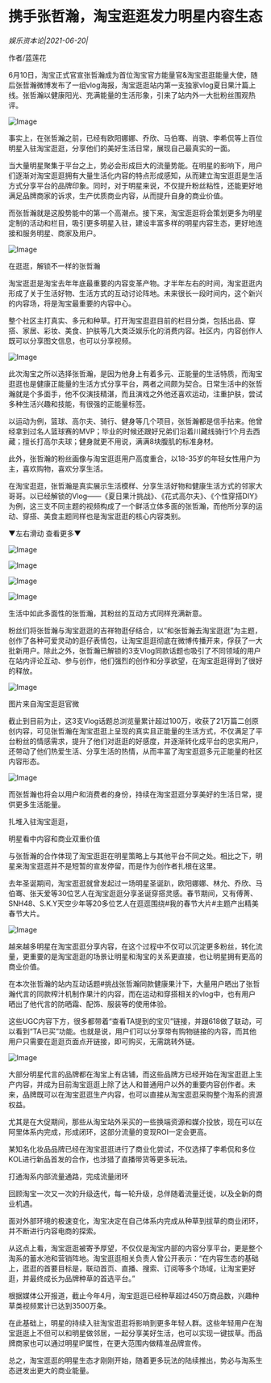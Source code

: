 # 携手张哲瀚，淘宝逛逛发力明星内容生态

*娱乐资本论|2021-06-20|*

作者/蓝莲花

6月10日，淘宝正式官宣张哲瀚成为首位淘宝官方能量官&淘宝逛逛能量大使，随后张哲瀚微博发布了一组vlog海报，淘宝逛逛站内第一支独家vlog夏日果汁篇上线。张哲瀚以健康阳光、充满能量的生活形象，引来了站内外一大批粉丝围观热评。

![Image](https://mmbiz.qpic.cn/mmbiz_jpg/jNZszpkibXx9vZDxGx4H0ibfyf3ASaX86kXEzx6s7mKiankPSB4YawkfiatEtolN0B3ibianNd6dfbpv8VO0oDZJTNQA/640?wx_fmt=jpeg&tp=webp&wxfrom=5&wx_lazy=1&wx_co=1)

事实上，在张哲瀚之前，已经有欧阳娜娜、乔欣、马伯骞、肖骁、李希侃等上百位明星入驻淘宝逛逛，分享他们的美好生活日常，展现自己最真实的一面。

当大量明星聚集于平台之上，势必会形成巨大的流量势能。在明星的影响下，用户们逐渐对淘宝逛逛拥有大量生活化内容的特点形成感知，从而建立淘宝逛逛是生活方式分享平台的品牌印象。同时，对于明星来说，不仅提升粉丝粘性，还能更好地满足品牌商家的诉求，生产优质商业内容，从而提升自身的商业价值。

而张哲瀚就是这股势能中的第一个高潮点。接下来，淘宝逛逛将会策划更多为明星定制的活动和栏目，吸引更多明星入驻，建设丰富多样的明星内容生态，更好地连接和服务明星、商家及用户。

![Image](https://mmbiz.qpic.cn/mmbiz_png/jNZszpkibXx8r0eeusveAtyj98pKeBEz7tMuAmiadsyvAk4l30TZvmgP03RGX0iaosuL5yVawsdblYqeWUcOTHYoQ/640?wx_fmt=png&tp=webp&wxfrom=5&wx_lazy=1&wx_co=1)

在逛逛，解锁不一样的张哲瀚

淘宝逛逛是淘宝去年年底最重要的内容变革产物。才半年左右的时间，淘宝逛逛内形成了关于生活好物、生活方式的互动讨论阵地。未来很长一段时间内，这个新兴的内容场，将是淘宝最重要的内容中心。

整个社区主打真实、多元和种草。打开淘宝逛逛目前的栏目分类，包括出品、穿搭、家居、彩妆、美食、护肤等几大类泛娱乐化的消费内容。社区内，内容创作人既可以分享图文信息，也可以分享视频。

![Image](https://mmbiz.qpic.cn/mmbiz_jpg/jNZszpkibXx9vZDxGx4H0ibfyf3ASaX86kOdBPmGYujMp26JxVJgxqATict9lNYoffDW5nmW3KdS0RJc0HibuMLnqg/640?wx_fmt=jpeg&tp=webp&wxfrom=5&wx_lazy=1&wx_co=1)

此次淘宝之所以选择张哲瀚，是因为他身上有着多元、正能量的生活特质，而淘宝逛逛也是健康正能量的生活方式分享平台，两者之间颇为契合。日常生活中的张哲瀚就是个多面手，他不仅演技精湛，而且演戏之外他还喜欢运动，注重护肤，尝试多种生活兴趣和技能，有很强的正能量标签。

以运动为例，篮球、高尔夫、骑行、健身等几个项目，张哲瀚都是信手拈来。他曾经拿到过名人篮球赛的MVP；毕业的时候还跟好兄弟们沿着川藏线骑行1个月去西藏；擅长打高尔夫球；健身就更不用说，满满8块腹肌的标准身材。

此外，张哲瀚的粉丝画像与淘宝逛逛用户高度重合，以18-35岁的年轻女性用户为主，喜欢购物，喜欢分享生活。

在淘宝逛逛，张哲瀚是真实展示生活模样、分享生活好物和健康生活方式的邻家大哥哥。以已经解锁的Vlog——《夏日果汁挑战》、《花式高尔夫》、《个性穿搭DIY》为例，这三支不同主题的视频构成了一个鲜活立体多面的张哲瀚，而他所分享的运动、穿搭、美食主题同样也是淘宝逛逛的核心内容类别。

▼左右滑动 查看更多▼

![Image](https://mmbiz.qpic.cn/mmbiz_jpg/jNZszpkibXx9vZDxGx4H0ibfyf3ASaX86khdlUtibwV7mHRsrMHWgialozehG8XdrcphPicTQZzuOS1UBeLg9yZFiaNg/640?wx_fmt=jpeg&tp=webp&wxfrom=5&wx_lazy=1&wx_co=1)

![Image](https://mmbiz.qpic.cn/mmbiz_jpg/jNZszpkibXx9vZDxGx4H0ibfyf3ASaX86k5xjTndRhIHDLDWEP9YC4QDsSQcwOYR0H0chGs4YLoiaF2aAMcZyk5ew/640?wx_fmt=jpeg&tp=webp&wxfrom=5&wx_lazy=1&wx_co=1)

![Image](https://mmbiz.qpic.cn/mmbiz_jpg/jNZszpkibXx9vZDxGx4H0ibfyf3ASaX86kgu3G7EFdvaMvUSfxBAnF6eHN8YHjgHziaCwlc73cNxibia5n4nQbicyUjw/640?wx_fmt=jpeg&tp=webp&wxfrom=5&wx_lazy=1&wx_co=1)

![Image](https://mmbiz.qpic.cn/mmbiz_jpg/jNZszpkibXx9vZDxGx4H0ibfyf3ASaX86kYr3Je2Vlic3ibusoqr4ibGvpsonhBpE3AoKB8QFswJN9FsibHricViaarYcQ/640?wx_fmt=jpeg&tp=webp&wxfrom=5&wx_lazy=1&wx_co=1)

生活中如此多面性的张哲瀚，其粉丝的互动方式同样充满新意。

粉丝们将张哲瀚与淘宝逛逛的吉祥物逛仔结合，以“和张哲瀚去淘宝逛逛”为主题，创作了各种可爱灵动的逛仔表情包，让淘宝逛逛彻底在微博传播开来，俘获了一大批新用户。除此之外，张哲瀚已解锁的3支Vlog同款话题也吸引了不同领域的用户在站内评论互动、参与创作，他们强烈的创作和分享欲望，在淘宝逛逛得到了很好的释放。

![Image](https://mmbiz.qpic.cn/mmbiz_jpg/jNZszpkibXx9vZDxGx4H0ibfyf3ASaX86kQbeWfUJYicv0IAiaA42Nicfou17eMiaNxRedO3Iy1K8mlzLcrGu5CWBSoQ/640?wx_fmt=jpeg&tp=webp&wxfrom=5&wx_lazy=1&wx_co=1)

图片来自淘宝逛逛官微

截止到目前为止，这3支Vlog话题总浏览量累计超过100万，收获了21万篇二创原创内容，可见张哲瀚在淘宝逛逛上呈现的真实且正能量的生活方式，不仅满足了平台粉丝的情感需求，提升了他们对逛逛的好感度，并逐渐转化成平台的忠实用户，还带动了他们热爱生活、分享生活的热情，从而丰富了淘宝逛逛多元正能量的社区内容形态。

![Image](https://mmbiz.qpic.cn/mmbiz_jpg/jNZszpkibXx9vZDxGx4H0ibfyf3ASaX86k2aYvkknic00x0bclVBg2pCuT7RtWb9xV0X5iaiaNGH2YerT9ZOIF4ntjA/640?wx_fmt=jpeg&tp=webp&wxfrom=5&wx_lazy=1&wx_co=1)

而张哲瀚也将会以用户和消费者的身份，持续在淘宝逛逛分享美好的生活日常，提供更多生活能量。

扎堆入驻淘宝逛逛，

明星看中内容和商业双重价值

与张哲瀚的合作体现了淘宝逛逛在明星策略上与其他平台不同之处。相比之下，明星来淘宝逛逛并不是短暂的宣发停留，而是作为创作者扎根在这里。

去年圣诞期间，淘宝逛逛就曾发起过一场明星圣诞趴，欧阳娜娜、林允、乔欣、马伯骞、张天爱等30位艺人在淘宝逛逛分享圣诞穿搭灵感。春节期间，又有傅菁、SNH48、S.K.Y天空少年等20多位艺人在逛逛围绕#我的春节大片#主题产出精美春节大片。

![Image](https://mmbiz.qpic.cn/mmbiz_jpg/jNZszpkibXx9vZDxGx4H0ibfyf3ASaX86kfiadud1m6lQBQJicH7EoKUtrWjK8ue34JafHUxEGSLJmpHiabm9dQ885w/640?wx_fmt=jpeg&tp=webp&wxfrom=5&wx_lazy=1&wx_co=1)

越来越多明星在淘宝逛逛分享内容，在这个过程中不仅可以沉淀更多粉丝，转化流量，更重要的是淘宝逛逛的场景让明星和淘宝的关系更直接，也让明星拥有更高的商业价值。

在本次张哲瀚的站内互动话题#挑战张哲瀚同款健康果汁下，大量用户晒出了张哲瀚代言的同款榨汁机制作果汁的内容，而在运动和穿搭相关的vlog中，也有用户晒出了他代言的防晒霜、配饰、服装等的使用体验。

这些UGC内容下方，很多都带着“查看TA提到的宝贝”链接，并跟618做了联动，可以看到“TA已买”功能。也就是说，用户们可以分享带有购物链接的内容，而其他用户只需要在逛逛页面点开链接，即可购买，无需跳转外链。

![Image](https://mmbiz.qpic.cn/mmbiz_jpg/jNZszpkibXx9vZDxGx4H0ibfyf3ASaX86kaYic2LhiaQD7hujXUZwd0yh92qpAR0WIf97uMKNmQtEsiaeaia8O7V2dyg/640?wx_fmt=jpeg&tp=webp&wxfrom=5&wx_lazy=1&wx_co=1)

大部分明星代言的品牌都在淘宝上有店铺，而这些品牌方已经开始在淘宝逛逛上生产内容，并成为目前淘宝逛逛上除了达人和普通用户以外的重要内容创作者。未来，品牌既可以在淘宝逛逛生产内容，也可以直接从淘宝逛逛采购整个淘系的资源权益。

尤其是在大促期间，那些从淘宝站外采买的一些换端资源和媒介投放，现在可以在阿里体系内完成，形成闭环，这部分流量的变现ROI一定会更高。

某知名化妆品品牌已经在淘宝逛逛进行了商业化尝试，不仅选择了李希侃和多位KOL进行新品首发的合作，也涉猎了直播带货等更多玩法。

打通淘系内部流量通路，完成流量闭环

回顾淘宝一次又一次的升级迭代，每一轮升级，总伴随着流量迁徙，以及全新的商业机遇。

面对外部环境的极速变化，淘宝决定在自己体系内完成从种草到拔草的商业闭环，并不断进行内容电商的探索。

从这点上看，淘宝逛逛被寄予厚望，不仅仅是淘宝内部的内容分享平台，更是整个淘系的蓄水池和营销阵地。淘宝逛逛相关负责人曾公开表示：“在内容生态的基础上，逛逛的首要目标是，联动首页、直播、搜索、订阅等多个场域，让淘宝更好逛，并最终成长为品牌种草的首选平台。”

根据媒体公开报道，截止今年4月，淘宝逛逛已经种草超过450万商品数，兴趣种草类视频累计已达到3500万条。

在此基础上，明星的持续入驻淘宝逛逛将影响到更多年轻人群。这些年轻用户在淘宝逛逛上不但可以和明星做邻居，一起分享美好生活，也可以实现一键拔草。而品牌商家也可以通过明星IP属性，在更大范围内做精准品牌宣传。

总之，淘宝逛逛的明星生态才刚刚开始，随着更多玩法的陆续推出，势必与淘系生态迸发出更大的商业能量。

